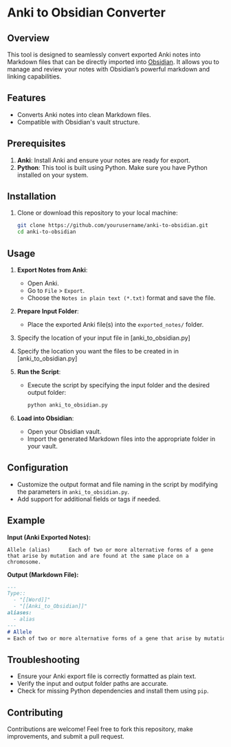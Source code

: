 # Anki to Obsidian Converter

## Overview
This tool is designed to seamlessly convert exported Anki notes into Markdown files that can be directly imported into [Obsidian](https://obsidian.md). It allows you to manage and review your notes with Obsidian’s powerful markdown and linking capabilities.

## Features
- Converts Anki notes into clean Markdown files.
- Compatible with Obsidian's vault structure.

## Prerequisites
1. **Anki**: Install Anki and ensure your notes are ready for export.
2. **Python**: This tool is built using Python. Make sure you have Python installed on your system.

## Installation
1. Clone or download this repository to your local machine:
   ```bash
   git clone https://github.com/yourusername/anki-to-obsidian.git
   cd anki-to-obsidian
   ```

## Usage
1. **Export Notes from Anki**:
   - Open Anki.
   - Go to `File` > `Export`.
   - Choose the `Notes in plain text (*.txt)` format and save the file.

2. **Prepare Input Folder**:
   - Place the exported Anki file(s) into the `exported_notes/` folder.

3. Specify the location of your input file in [anki_to_obsidian.py]

4. Specify the location you want the files to be created in in [anki_to_obsidian.py]

5. **Run the Script**:
   - Execute the script by specifying the input folder and the desired output folder:
     ```bash
     python anki_to_obsidian.py
     ```

6. **Load into Obsidian**:
   - Open your Obsidian vault.
   - Import the generated Markdown files into the appropriate folder in your vault.

## Configuration
- Customize the output format and file naming in the script by modifying the parameters in `anki_to_obsidian.py`.
- Add support for additional fields or tags if needed.

## Example
**Input (Anki Exported Notes):**
```
Allele (alias)      Each of two or more alternative forms of a gene that arise by mutation and are found at the same place on a chromosome.
```

**Output (Markdown File):**
```markdown
---
Type:: 
  - "[[Word]]"
  - "[[Anki_to_Obsidian]]"
aliases:
  - alias
---
# Allele
= Each of two or more alternative forms of a gene that arise by mutation and are found at the same place on a chromosome.
```

## Troubleshooting
- Ensure your Anki export file is correctly formatted as plain text.
- Verify the input and output folder paths are accurate.
- Check for missing Python dependencies and install them using `pip`.

## Contributing
Contributions are welcome! Feel free to fork this repository, make improvements, and submit a pull request.
